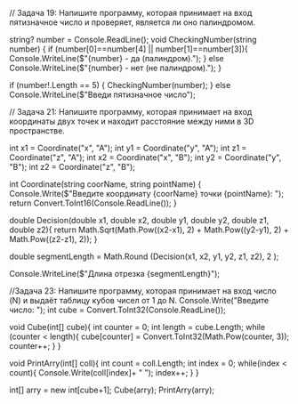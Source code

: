 // Задача 19: Напишите программу, которая принимает на вход пятизначное число и проверяет, является ли оно палиндромом.

string? number = Console.ReadLine();
void CheckingNumber(string number)
{
if (number[0]==number[4] || number[1]==number[3]){
    Console.WriteLine($"{number} - да (палиндром).");
  }
  else Console.WriteLine($"{number} - нет (не палиндром).");
}

if (number!.Length == 5)
{
  CheckingNumber(number);
}
else Console.WriteLine($"Введи пятизначное число");

// Задача 21: Напишите программу, которая принимает на вход координаты двух точек и находит расстояние между ними в 3D пространстве.

int x1 = Coordinate("x", "A");
int y1 = Coordinate("y", "A");
int z1 = Coordinate("z", "A");
int x2 = Coordinate("x", "B");
int y2 = Coordinate("y", "B");
int z2 = Coordinate("z", "B");

int Coordinate(string coorName, string pointName)
{
    Console.Write($"Введите координату {coorName} точки {pointName}: ");
    return Convert.ToInt16(Console.ReadLine());
}

double Decision(double x1, double x2, 
                double y1, double y2, 
                double z1, double z2){
  return Math.Sqrt(Math.Pow((x2-x1), 2) + 
                   Math.Pow((y2-y1), 2) + 
                   Math.Pow((z2-z1), 2));
}

double segmentLength =  Math.Round (Decision(x1, x2, y1, y2, z1, z2), 2 );

Console.WriteLine($"Длина отрезка  {segmentLength}");

//Задача 23: Напишите программу, которая принимает на вход число (N) и выдаёт таблицу кубов чисел от 1 до N.
Console.Write("Введите число: ");
int cube = Convert.ToInt32(Console.ReadLine());

void Cube(int[] cube){
  int counter = 0;
  int length = cube.Length;
  while (counter <  length){
    cube[counter] = Convert.ToInt32(Math.Pow(counter, 3));
    counter++;
  }
}

void PrintArry(int[] coll){
  int count = coll.Length;
  int index = 0;
  while(index < count){
    Console.Write(coll[index]+ " ");
    index++;
  }
} 

int[] arry = new int[cube+1];
Cube(arry);
PrintArry(arry);